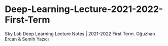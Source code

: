 # Deep-Learning-Lecture-2021-2022-First-Term
Sky Lab Deep Learning Lecture Notes | 2021-2022 First Term.
Oğuzhan Ercan & Semih Yazıcı
